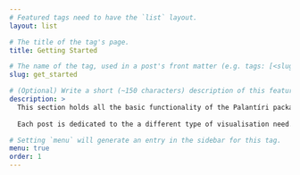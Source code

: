 ```yaml
---
# Featured tags need to have the `list` layout.
layout: list

# The title of the tag's page.
title: Getting Started 

# The name of the tag, used in a post's front matter (e.g. tags: [<slug>]).
slug: get_started

# (Optional) Write a short (~150 characters) description of this featured tag.
description: >
  This section holds all the basic functionality of the Palantíri package.
  
  Each post is dedicated to the a different type of visualisation need.

# Setting `menu` will generate an entry in the sidebar for this tag.
menu: true
order: 1
---
```

